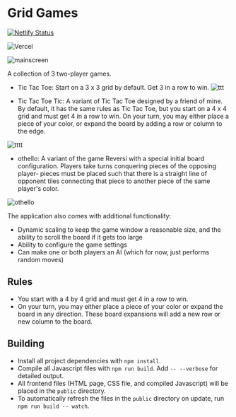 # Grid Games

[![Netlify Status](https://api.netlify.com/api/v1/badges/0c21a3ac-0377-457d-9af7-5b00c2be33de/deploy-status)](https://app.netlify.com/sites/fekinox-grid-games/deploys)

![Vercel](https://vercelbadge.vercel.app/api/Fekinox/tic-tac-toe-tic)

![mainscreen](https://images2.imgbox.com/38/e2/dcM0Nvkn_o.png)

A collection of 3 two-player games.

* Tic Tac Toe: Start on a 3 x 3 grid by default. Get 3 in a row to win.
![ttt](https://images2.imgbox.com/4a/73/5yCeMDuQ_o.png)

* Tic Tac Toe Tic: A variant of Tic Tac Toe designed by a friend of mine. By default, it has the same rules as Tic Tac Toe, but you start on a 4 x 4 grid and must get 4 in a row to win. On your turn, you may either place a piece of your color, or expand the board by adding a row or column to the edge.

![tttt](https://images2.imgbox.com/18/f4/mK1YLWWi_o.png)
* othello: A variant of the game Reversi with a special initial board configuration. Players take turns conquering pieces of the opposing player- pieces must be placed such that there is a straight line of opponent tiles connecting that piece to another piece of the same player's color.

![othello](https://images2.imgbox.com/e2/f4/HA44yV3w_o.png)

The application also comes with additional functionality:
* Dynamic scaling to keep the game window a reasonable size, and the ability to scroll the board if it gets too large
* Ability to configure the game settings
* Can make one or both players an AI (which for now, just performs random moves)

## Rules

* You start with a 4 by 4 grid and must get 4 in a row to win.
* On your turn, you may either place a piece of your color or expand the board in any direction. These board expansions will add a new row or new column to the board.

## Building

* Install all project dependencies with `npm install`.
* Compile all Javascript files with `npm run build`. Add `-- --verbose` for detailed output.
* All frontend files (HTML page, CSS file, and compiled Javascript) will be placed in the `public` directory.
* To automatically refresh the files in the `public` directory on update, run `npm run build -- watch`.
